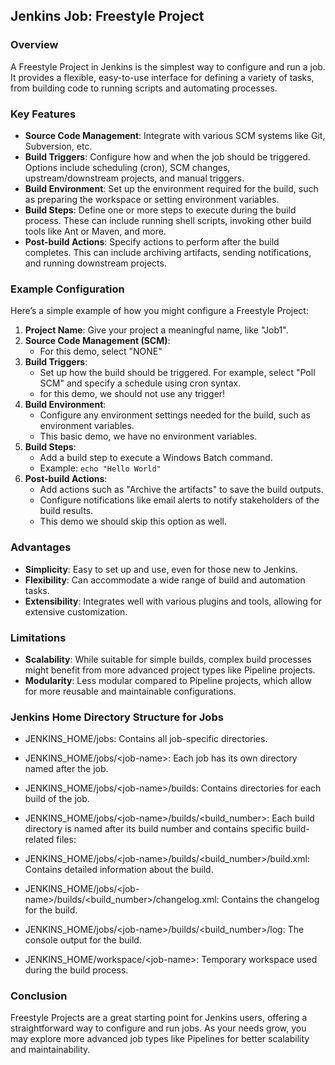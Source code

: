 ## Jenkins Job: Freestyle Project

### Overview
A Freestyle Project in Jenkins is the simplest way to configure and run a job. It provides a flexible, easy-to-use interface for defining a variety of tasks, from building code to running scripts and automating processes. 

### Key Features
- **Source Code Management**: Integrate with various SCM systems like Git, Subversion, etc.
- **Build Triggers**: Configure how and when the job should be triggered. Options include scheduling (cron), SCM changes, upstream/downstream projects, and manual triggers.
- **Build Environment**: Set up the environment required for the build, such as preparing the workspace or setting environment variables.
- **Build Steps**: Define one or more steps to execute during the build process. These can include running shell scripts, invoking other build tools like Ant or Maven, and more.
- **Post-build Actions**: Specify actions to perform after the build completes. This can include archiving artifacts, sending notifications, and running downstream projects.

### Example Configuration
Here’s a simple example of how you might configure a Freestyle Project:

1. **Project Name**: Give your project a meaningful name, like "Job1".
2. **Source Code Management (SCM)**:
    - For this demo, select "NONE" 
3. **Build Triggers**:
    - Set up how the build should be triggered. For example, select "Poll SCM" and specify a schedule using cron syntax.
    - for this demo, we should not use any trigger!
4. **Build Environment**:
    - Configure any environment settings needed for the build, such as environment variables.
    - This basic demo, we have no environment variables.
5. **Build Steps**:
    - Add a build step to execute a Windows Batch command.
    - Example: `echo "Hello World"`
6. **Post-build Actions**:
    - Add actions such as "Archive the artifacts" to save the build outputs.
    - Configure notifications like email alerts to notify stakeholders of the build results.
    - This demo we should skip this option as well.

### Advantages
- **Simplicity**: Easy to set up and use, even for those new to Jenkins.
- **Flexibility**: Can accommodate a wide range of build and automation tasks.
- **Extensibility**: Integrates well with various plugins and tools, allowing for extensive customization.

### Limitations
- **Scalability**: While suitable for simple builds, complex build processes might benefit from more advanced project types like Pipeline projects.
- **Modularity**: Less modular compared to Pipeline projects, which allow for more reusable and maintainable configurations.


### Jenkins Home Directory Structure for Jobs

- JENKINS_HOME/jobs: Contains all job-specific directories.

- JENKINS_HOME/jobs/&lt;job-name&gt;: Each job has its own directory named after the job.

- JENKINS_HOME/jobs/&lt;job-name&gt;/builds: Contains directories for each build of the job.

- JENKINS_HOME/jobs/&lt;job-name&gt;/builds/&lt;build_number&gt;: Each build directory is named after its build number and contains specific build-related files:

- JENKINS_HOME/jobs/&lt;job-name&gt;/builds/&lt;build_number&gt;/build.xml: Contains detailed information about the build.

- JENKINS_HOME/jobs/&lt;job-name&gt;/builds/&lt;build_number&gt;/changelog.xml: Contains the changelog for the build.

- JENKINS_HOME/jobs/&lt;job-name&gt;/builds/&lt;build_number&gt;/log: The console output for the build.

- JENKINS_HOME/workspace/&lt;job-name&gt;: Temporary workspace used during the build process.

### Conclusion
Freestyle Projects are a great starting point for Jenkins users, offering a straightforward way to configure and run jobs. As your needs grow, you may explore more advanced job types like Pipelines for better scalability and maintainability.

